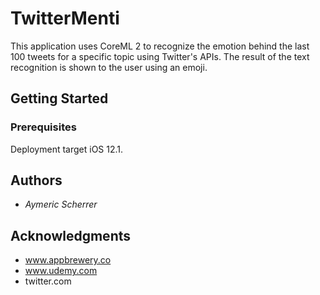 # TwitterMenti

This application uses CoreML 2 to recognize the emotion behind the last 100 tweets for a specific topic using Twitter's APIs. The result of the text recognition is shown to the user using an emoji.  

## Getting Started

### Prerequisites
Deployment target iOS 12.1.

## Authors

* *Aymeric Scherrer*

## Acknowledgments

* www.appbrewery.co
* www.udemy.com
* twitter.com
